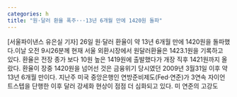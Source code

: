 ```yaml
---
categories: h
title: "원·달러 환율 폭주···13년 6개월 만에 1420원 돌파"
---
```

[서울파이낸스 유은실 기자] 26일 원·달러 환율이 약 13년 6개월 만에 1420원을 돌파했다.이날 오전 9시26분께 현재 서울 외환시장에서 원달러환율은 1423.1원을 기록하고 있다. 환율은 전장 종가 보다 10원 높은 1419원에 출발했다가 개장 직후 1421원까지 올랐다. 환율이 장중 1420원을 넘어선 것은 금융위기 당시였던 2009년 3월31일 이후 약 13년 6개월 만이다. 지난주 미국 중앙은행인 연방준비제도(Fed·연준)가 3연속 자이언트스텝을 단행한 이후 달러 강세화 현상이 점점 더 심화되고 있다. 미 연준의 고강도